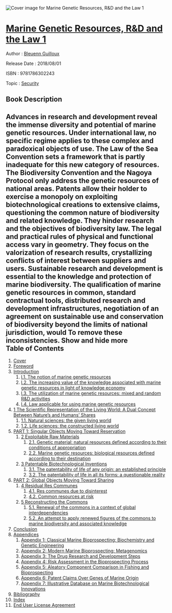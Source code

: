 ![Cover image for Marine Genetic Resources, R&amp;D and the Law 1](https://imgdetail.ebookreading.net/cover/cover/20200215/EB9781786302243.jpg)

[Marine Genetic Resources, R&amp;D and the Law 1](https://ebookreading.net/view/book/Marine+Genetic+Resources%2C+R%26amp%3BD+and+the+Law+1-EB9781786302243_1.html "Marine Genetic Resources, R&amp;D and the Law 1")
====================================================================================================================

Author : [Bleuenn Guilloux](https://ebookreading.net/search/author/Bleuenn+Guilloux)

Release Date : 2018/08/01

ISBN : 9781786302243

Topic : [Security](https://ebookreading.net/search/category/security)

Book Description
-----------------

 Advances in research and development reveal the immense diversity and potential of marine genetic resources. Under international law, no specific regime applies to these complex and paradoxical objects of use. The Law of the Sea Convention sets a framework that is partly inadequate for this new category of resources. The Biodiversity Convention and the Nagoya Protocol only address the genetic resources of national areas. Patents allow their holder to exercise a monopoly on exploiting biotechnological creations to extensive claims, questioning the common nature of biodiversity and related knowledge. They hinder research and the objectives of biodiversity law. The legal and practical rules of physical and functional access vary in geometry. They focus on the valorization of research results, crystallizing conflicts of interest between suppliers and users. Sustainable research and development is essential to the knowledge and protection of marine biodiversity. The qualification of marine genetic resources in common, standard contractual tools, distributed research and development infrastructures, negotiation of an agreement on sustainable use and conservation of biodiversity beyond the limits of national jurisdiction, would To remove these inconsistencies.        Show and hide more                
Table of Contents
-----------------

1. [Cover](https://ebookreading.net/view/book/Marine+Genetic+Resources%2C+R%26amp%3BD+and+the+Law+1-EB9781786302243_1.html)
1. [Foreword](https://ebookreading.net/view/book/Marine+Genetic+Resources%2C+R%26amp%3BD+and+the+Law+1-EB9781786302243_5.html)
1. [Introduction](https://ebookreading.net/view/book/Marine+Genetic+Resources%2C+R%26amp%3BD+and+the+Law+1-EB9781786302243_6.html)
    1. [I.1. The notion of marine genetic resources](https://ebookreading.net/view/book/Marine+Genetic+Resources%2C+R%26amp%3BD+and+the+Law+1-EB9781786302243_6.html#hI_1)
    1. [I.2. The increasing value of the knowledge associated with marine genetic resources in light of knowledge economy](https://ebookreading.net/view/book/Marine+Genetic+Resources%2C+R%26amp%3BD+and+the+Law+1-EB9781786302243_6.html#hI_2)
    1. [I.3. The utilization of marine genetic resources: mixed and random R&amp;D activities](https://ebookreading.net/view/book/Marine+Genetic+Resources%2C+R%26amp%3BD+and+the+Law+1-EB9781786302243_6.html#hI_3)
    1. [I.4. Law applicable for using marine genetic resources](https://ebookreading.net/view/book/Marine+Genetic+Resources%2C+R%26amp%3BD+and+the+Law+1-EB9781786302243_6.html#hI_4)
1. [1 The Scientific Representation of the Living World: A Dual Concept Between Nature’s and Humans’ Shares](https://ebookreading.net/view/book/Marine+Genetic+Resources%2C+R%26amp%3BD+and+the+Law+1-EB9781786302243_7.html)
    1. [1.1. Natural sciences: the given living world](https://ebookreading.net/view/book/Marine+Genetic+Resources%2C+R%26amp%3BD+and+the+Law+1-EB9781786302243_7.html#h1_1)
    1. [1.2. Life sciences: the constructed living world](https://ebookreading.net/view/book/Marine+Genetic+Resources%2C+R%26amp%3BD+and+the+Law+1-EB9781786302243_7.html#h1_2)
1. [PART 1: Singular Objects Moving Toward Reservation](https://ebookreading.net/view/book/Marine+Genetic+Resources%2C+R%26amp%3BD+and+the+Law+1-EB9781786302243_8.html)
    1. [2 Exploitable Raw Materials](https://ebookreading.net/view/book/Marine+Genetic+Resources%2C+R%26amp%3BD+and+the+Law+1-EB9781786302243_9.html)
        1. [2.1. Genetic material: natural resources defined according to their conditions of appropriation](https://ebookreading.net/view/book/Marine+Genetic+Resources%2C+R%26amp%3BD+and+the+Law+1-EB9781786302243_9.html#h2_1)
        1. [2.2. Marine genetic resources: biological resources defined according to their destination](https://ebookreading.net/view/book/Marine+Genetic+Resources%2C+R%26amp%3BD+and+the+Law+1-EB9781786302243_9.html#h2_2)
    1. [3 Patentable Biotechnological Inventions](https://ebookreading.net/view/book/Marine+Genetic+Resources%2C+R%26amp%3BD+and+the+Law+1-EB9781786302243_10.html)
        1. [3.1. The patentability of life of any origin: an established principle](https://ebookreading.net/view/book/Marine+Genetic+Resources%2C+R%26amp%3BD+and+the+Law+1-EB9781786302243_10.html#h3_1)
        1. [3.2. The patentability of life in all its forms: a questionable reality](https://ebookreading.net/view/book/Marine+Genetic+Resources%2C+R%26amp%3BD+and+the+Law+1-EB9781786302243_10.html#h3_2)
1. [PART 2: Global Objects Moving Toward Sharing](https://ebookreading.net/view/book/Marine+Genetic+Resources%2C+R%26amp%3BD+and+the+Law+1-EB9781786302243_11.html)
    1. [4 Residual Res Communes](https://ebookreading.net/view/book/Marine+Genetic+Resources%2C+R%26amp%3BD+and+the+Law+1-EB9781786302243_12.html)
        1. [4.1. Res communes due to disinterest](https://ebookreading.net/view/book/Marine+Genetic+Resources%2C+R%26amp%3BD+and+the+Law+1-EB9781786302243_12.html#h4_1)
        1. [4.2. Common resources at risk](https://ebookreading.net/view/book/Marine+Genetic+Resources%2C+R%26amp%3BD+and+the+Law+1-EB9781786302243_12.html#h4_2)
    1. [5 Reconstructing the Commons](https://ebookreading.net/view/book/Marine+Genetic+Resources%2C+R%26amp%3BD+and+the+Law+1-EB9781786302243_13.html)
        1. [5.1. Renewal of the commons in a context of global interdependencies](https://ebookreading.net/view/book/Marine+Genetic+Resources%2C+R%26amp%3BD+and+the+Law+1-EB9781786302243_13.html#h5_1)
        1. [5.2. An attempt to apply renewed figures of the commons to marine biodiversity and associated knowledge](https://ebookreading.net/view/book/Marine+Genetic+Resources%2C+R%26amp%3BD+and+the+Law+1-EB9781786302243_13.html#h5_2)
1. [Conclusion](https://ebookreading.net/view/book/Marine+Genetic+Resources%2C+R%26amp%3BD+and+the+Law+1-EB9781786302243_14.html)
1. [Appendices](https://ebookreading.net/view/book/Marine+Genetic+Resources%2C+R%26amp%3BD+and+the+Law+1-EB9781786302243_15.html)
    1. [Appendix 1: Classical Marine Bioprospecting: Biochemistry and Genetic Engineering](https://ebookreading.net/view/book/Marine+Genetic+Resources%2C+R%26amp%3BD+and+the+Law+1-EB9781786302243_16.html)
    1. [Appendix 2: Modern Marine Bioprospecting: Metagenomics](https://ebookreading.net/view/book/Marine+Genetic+Resources%2C+R%26amp%3BD+and+the+Law+1-EB9781786302243_17.html)
    1. [Appendix 3: The Drug Research and Development Steps](https://ebookreading.net/view/book/Marine+Genetic+Resources%2C+R%26amp%3BD+and+the+Law+1-EB9781786302243_18.html)
    1. [Appendix 4: Risk Assessment in the Bioprospecting Process](https://ebookreading.net/view/book/Marine+Genetic+Resources%2C+R%26amp%3BD+and+the+Law+1-EB9781786302243_19.html)
    1. [Appendix 5: Aleatory Component Comparison in Fishing and Bioprospecting](https://ebookreading.net/view/book/Marine+Genetic+Resources%2C+R%26amp%3BD+and+the+Law+1-EB9781786302243_20.html)
    1. [Appendix 6: Patent Claims Over Genes of Marine Origin](https://ebookreading.net/view/book/Marine+Genetic+Resources%2C+R%26amp%3BD+and+the+Law+1-EB9781786302243_21.html)
    1. [Appendix 7: Illustrative Database on Marine Biotechnological Innovations](https://ebookreading.net/view/book/Marine+Genetic+Resources%2C+R%26amp%3BD+and+the+Law+1-EB9781786302243_22.html)
1. [Bibliography](https://ebookreading.net/view/book/Marine+Genetic+Resources%2C+R%26amp%3BD+and+the+Law+1-EB9781786302243_23.html)
1. [Index](https://ebookreading.net/view/book/Marine+Genetic+Resources%2C+R%26amp%3BD+and+the+Law+1-EB9781786302243_24.html)
1. [End User License Agreement](https://ebookreading.net/view/book/Marine+Genetic+Resources%2C+R%26amp%3BD+and+the+Law+1-EB9781786302243_26.html)
